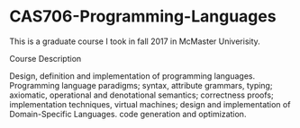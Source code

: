 # CAS706-Programming-Languages
This is a graduate course I took in fall 2017 in McMaster Univerisity.

Course Description

Design, definition and implementation of programming languages. Programming language paradigms; syntax, attribute grammars, typing; axiomatic, operational and denotational semantics; correctness proofs; implementation techniques, virtual machines; design and implementation of Domain-Specific Languages. code generation and optimization.
